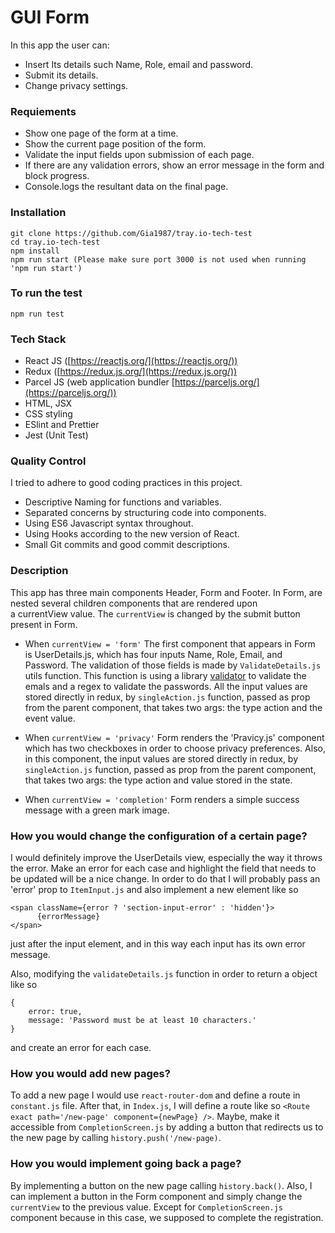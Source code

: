 # GUI Form

In this app the user can:

-   Insert Its details such Name, Role, email and password.
-   Submit its details.
-   Change privacy settings.

### Requiements

-   Show one page of the form at a time.
-   Show the current page position of the form.
-   Validate the input fields upon submission of each page.
-   If there are any validation errors, show an error message in the form
    and block progress.
-   Console.logs the resultant data on the final page.

### Installation

```
git clone https://github.com/Gia1987/tray.io-tech-test
cd tray.io-tech-test
npm install
npm run start (Please make sure port 3000 is not used when running 'npm run start')
```

### To run the test

```
npm run test
```

### Tech Stack

-   React JS ([https://reactjs.org/](https://reactjs.org/))
-   Redux ([https://redux.js.org/](https://redux.js.org/))
-   Parcel JS (web application bundler [https://parceljs.org/](https://parceljs.org/))
-   HTML, JSX
-   CSS styling
-   ESlint and Prettier
-   Jest (Unit Test)

### Quality Control

I tried to adhere to good coding practices in this project.

-   Descriptive Naming for functions and variables.
-   Separated concerns by structuring code into components.
-   Using ES6 Javascript syntax throughout.
-   Using Hooks according to the new version of React.
-   Small Git commits and good commit descriptions.

### Description

This app has three main components Header, Form and Footer. In Form, are nested several children components that are rendered upon a currentView value. The `currentView` is changed by the submit button present in Form.

-   When `currentView = 'form'` The first component that appears in Form is UserDetails.js, which has four inputs Name, Role, Email, and Password. The validation of those fields is made by `ValidateDetails.js` utils function.
    This function is using a library [validator](https://www.npmjs.com/package/validator) to validate the emals and a regex to validate the passwords.
    All the input values are stored directly in redux, by `singleAction.js` function, passed as prop from the parent component, that takes two args: the type action and the event value.

-   When `currentView = 'privacy'` Form renders the 'Pravicy.js' component which has two checkboxes in order to choose privacy preferences. Also, in this component,
    the input values are stored directly in redux, by `singleAction.js` function, passed as prop from the parent component, that takes two args: the type action and value stored in the state.

-   When `currentView = 'completion'` Form renders a simple success message with a green mark image.

### How you would change the configuration of a certain page?

I would definitely improve the UserDetails view, especially the way it throws the error. Make an error for each case and highlight the field that needs to be updated will be a nice change.
In order to do that I will probably pass an 'error' prop to `ItemInput.js` and also implement a new element like so

```
<span className={error ? 'section-input-error' : 'hidden'}>
      {errorMessage}
</span>
```

just after the input element, and in this way each input has its own error message.

Also, modifying the `validateDetails.js` function in order to return a object like so

```
{
    error: true,
    message: 'Password must be at least 10 characters.'
}
```

and create an error for each case.

### How you would add new pages?

To add a new page I would use `react-router-dom` and define a route in `constant.js` file. After that, in `Index.js`, I will define a route like so `<Route exact path='/new-page' component={newPage} />`. Maybe, make it accessible from `CompletionScreen.js` by adding a button that redirects us to the new page by calling `history.push('/new-page)`.

### How you would implement going back a page?

By implementing a button on the new page calling `history.back()`. Also, I can implement a button in the Form component and simply change the `currentView` to the previous value. Except for `CompletionScreen.js` component because in this case, we supposed to complete the registration.
